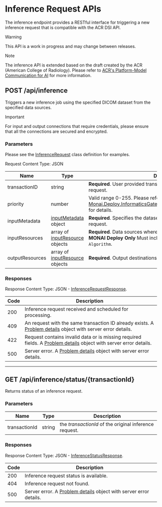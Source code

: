 # Inference Request APIs

The inference endpoint provides a RESTful interface for triggering a new inference request that is compatible with the ACR DSI API.

> [!Warning]
> This API is a work in progress and may change between releases.

> [!Note]
> The inference API is extended based on the draft created by the ACR (American College of Radiology).
> Please refer to [ACR's Platform-Model Communication for AI](https://www.acrdsi.org/-/media/DSI/Files/ACR-DSI-Model-API.pdf)
> for more information.
> 
## POST /api/inference

Triggers a new inference job using the specified DICOM dataset from the specified data sources.


> [!IMPORTANT]
> For input and output connections that require credentials, please ensure that all the connections are secured and encrypted.

### Parameters

Please see the [InferenceRequest](xref:Monai.Deploy.InformaticsGateway.Api.Rest.InferenceRequest) class
definition for examples.

Request Content Type: JSON

| Name            | Type                                                                                                | Description                                                                                                                                                                       |
| --------------- | --------------------------------------------------------------------------------------------------- | --------------------------------------------------------------------------------------------------------------------------------------------------------------------------------- |
| transactionID   | string                                                                                              | **Required**. User provided transaction ID for correlating an inference request.                                                                                                  |
| priority        | number                                                                                              | Valid range 0-255. Please refer to [Monai.Deploy.InformaticsGateway.Api.Rest.InferenceRequest.Priority](xref:Monai.Deploy.InformaticsGateway.Api.Rest.InferenceRequest.Priority) for details. |
| inputMetadata   | [inputMetadata](xref:Monai.Deploy.InformaticsGateway.Api.Rest.InferenceRequestMetadata) object            | **Required**. Specifies the dataset associated with the inference request.                                                                                                        |
| inputResources  | array of [inputResource](xref:Monai.Deploy.InformaticsGateway.Api.Rest.RequestInputDataResource) objects  | **Required**. Data sources where the specified dataset to be retrieved. **MONAI Deploy Only** Must include one `interface` that is type of `Algorithm`.                                  |
| outputResources | array of [inputResource](xref:Monai.Deploy.InformaticsGateway.Api.Rest.RequestOutputDataResource) objects | **Required**. Output destinations where results are exported to.                                                                                                                  |

### Responses

Response Content Type: JSON - [InferenceRequestResponse](xref:Monai.Deploy.InformaticsGateway.Api.Rest.InferenceRequestResponse).

| Code | Description                                                                                                                                                       |
| ---- | ----------------------------------------------------------------------------------------------------------------------------------------------------------------- |
| 200  | Inference request received and scheduled for processing.                                                                                                          |
| 409  | An request with the same transaction ID already exists. A [Problem details](https://datatracker.ietf.org/doc/html/rfc7807) object with server error details.      |
| 422  | Request contains invalid data or is missing required fields. A [Problem details](https://datatracker.ietf.org/doc/html/rfc7807) object with server error details. |
| 500  | Server error. A [Problem details](https://datatracker.ietf.org/doc/html/rfc7807) object with server error details.                                                |

---

## GET /api/inference/status/{transactionId}

Returns status of an inference request.

### Parameters

| Name          | Type   | Description                                            |
| ------------- | ------ | ------------------------------------------------------ |
| transactionId | string | the _transactionId_ of the original inference request. |

### Responses

Response Content Type: JSON - [InferenceStatusResponse](xref:Monai.Deploy.InformaticsGateway.Api.Rest.InferenceStatusResponse).

| Code | Description                                                                                                        |
| ---- | ------------------------------------------------------------------------------------------------------------------ |
| 200  | Inference request status is available.                                                                             |
| 404  | Inference request not found.                                                                                       |
| 500  | Server error. A [Problem details](https://datatracker.ietf.org/doc/html/rfc7807) object with server error details. |
